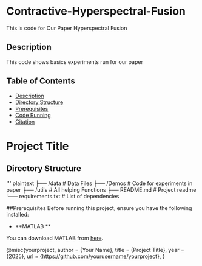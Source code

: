 # Contractive-Hyperspectral-Fusion
This is code for Our Paper Hyperspectral Fusion
## Description
This code shows basics experiments run for our paper

## Table of Contents
- [Description](#description)
- [Directory Structure](#directory-structure)
- [Prerequisites](#prerequisites)
- [Code Running](#code-running)
- [Citation](#citation)

# Project Title

## Directory Structure
''' plaintext
├── /data             # Data Files
├── /Demos            # Code for experiments in paper
├── /utils            # All helping Functions
├── README.md         # Project readme
└── requirements.txt  # List of dependencies 




##Prerequisites
Before running this project, ensure you have the following installed:
- **MATLAB **

You can download MATLAB from [here](https://www.mathworks.com/products/matlab.html).





@misc{yourproject,
  author = {Your Name},
  title = {Project Title},
  year = {2025},
  url = {https://github.com/yourusername/yourproject},
}
